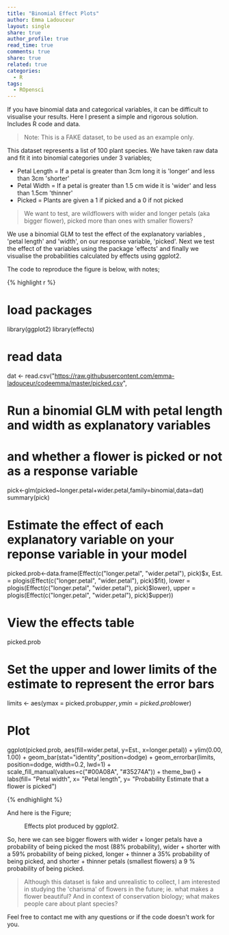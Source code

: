 ```yaml
---
title: "Binomial Effect Plots"
author: Emma Ladouceur 
layout: single
share: true
author_profile: true
read_time: true
comments: true
share: true
related: true
categories:
  - R
tags:
  - ROpensci
---
```


If you have binomial data and categorical variables, it can be difficult to visualise your results. Here I present a simple and rigorous solution. Includes R code and data.

> Note: This is a FAKE dataset, to be used as an example only. 

This dataset represents a list of 100 plant species. We have taken raw data and fit it into binomial categories under 3 variables;

* Petal Length = If a petal is greater than 3cm long it is 'longer' and less than 3cm 'shorter'
* Petal Width = If a petal is greater than 1.5 cm wide it is 'wider' and less than 1.5cm 'thinner' 
* Picked = Plants are given a 1 if picked and a 0 if not picked

> We want to test, are wildflowers with wider and longer petals (aka bigger flower), picked more than ones with smaller flowers?

We use a binomial GLM to test the effect of the explanatory variables , 'petal length' and 'width', on our response variable, 'picked'. Next we test the effect of the variables using the package 'effects' and finally we visualise the probabilities calculated by effects using ggplot2.

The code to reproduce the figure is below, with notes;


{% highlight r %}

# load packages
library(ggplot2)
library(effects)

# read data
dat <- read.csv("https://raw.githubusercontent.com/emma-ladouceur/codeemma/master/picked.csv",

# Run a binomial GLM with petal length and width as explanatory variables
# and whether a flower is picked or not as a response variable
pick<-glm(picked~longer.petal+wider.petal,family=binomial,data=dat)
summary(pick)

# Estimate the effect of each  explanatory variable on your reponse variable  in your model
picked.prob<-data.frame(Effect(c("longer.petal", "wider.petal"), pick)$x, 
                      Est. = plogis(Effect(c("longer.petal", "wider.petal"), pick)$fit), 
                      lower = plogis(Effect(c("longer.petal", "wider.petal"), pick)$lower),
                      upper = plogis(Effect(c("longer.petal", "wider.petal"), pick)$upper))

# View the effects table
picked.prob

# Set the upper and lower limits of the estimate to represent the error bars
limits <- aes(ymax = picked.prob$upper, ymin=picked.prob$lower)

# Plot
ggplot(picked.prob, aes(fill=wider.petal, y=Est., x=longer.petal)) + ylim(0.00, 1.00) + 
  geom_bar(stat="identity",position=dodge) + geom_errorbar(limits,  position=dodge, width=0.2, lwd=1) + 
  scale_fill_manual(values=c("#00A08A", "#35274A")) +  theme_bw() +
  labs(fill= "Petal width", x= "Petal length", y= "Probability Estimate that a flower is picked") 


{% endhighlight %}


And here is the Figure;
<figure style="width: 550px" class="align-center">
  <img src="{{ site.url }}{{ site.baseurl }}/assets/images/posts/Picked.png" alt="">
  <figcaption>Effects plot produced by ggplot2.</figcaption>
</figure>

So, here we can see  bigger flowers with wider + longer petals have a probability of being  picked the most (88% probability), wider + shorter  with a 59% probability of being picked,  longer + thinner a 35% probability of being picked,  and shorter + thinner petals (smallest flowers) a 9 % probability of being picked.


> Although this dataset is fake and unrealistic to collect, I am interested in studying the 'charisma' of flowers in the future; ie. what makes a flower beautiful? And in context of conservation biology; what makes people care about plant species?


Feel free to contact me with any questions or if the code doesn't work for you.

